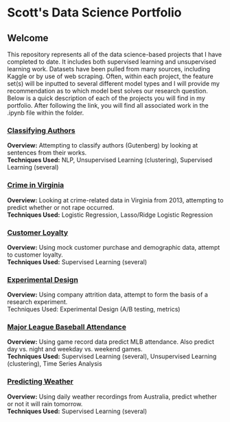 # Scott's Data Science Portfolio

## Welcome

This repository represents all of the data science-based projects that I have completed to date. It includes both supervised learning and unsupervised learning work. Datasets have been pulled from many sources, including Kaggle or by use of web scraping. Often, within each project, the feature set(s) will be inputted to several different model types and I will provide my recommendation as to which model best solves our research question. Below is a quick description of each of the projects you will find in my portfolio. After following the link, you will find all associated work in the .ipynb file within the folder.

### [Classifying Authors](https://github.com/str007/Portfolio/tree/master/Classifying%20Authors)
**Overview:** Attempting to classify authors (Gutenberg) by looking at sentences from their works.   
**Techniques Used:** NLP, Unsupervised Learning (clustering), Supervised Learning (several)

### [Crime in Virginia](https://github.com/str007/Portfolio/tree/master/Crime%20in%20Virginia)
**Overview:** Looking at crime-related data in Virginia from 2013, attempting to predict whether or not rape occurred.   
**Techniques Used:** Logistic Regression, Lasso/Ridge Logistic Regression

### [Customer Loyalty](https://github.com/str007/Portfolio/tree/master/Customer%20Loyalty)
**Overview:** Using mock customer purchase and demographic data, attempt to customer loyalty.  
**Techniques Used:** Supervised Learning (several)

### [Experimental Design](https://github.com/str007/Portfolio/tree/master/Experimental%20Design)
**Overview:** Using company attrition data, attempt to form the basis of a research experiment.  
Techniques Used: Experimental Design (A/B testing, metrics)

### [Major League Baseball Attendance](https://github.com/str007/Portfolio/tree/master/Major%20League%20Baseball%20Attendance)
**Overview:** Using game record data predict MLB attendance. Also predict day vs. night and weekday vs. weekend games.  
**Techniques Used:** Supervised Learning (several), Unsupervised Learning (clustering), Time Series Analysis

### [Predicting Weather](https://github.com/str007/Portfolio/tree/master/Predicting%20Weather)
**Overview:** Using daily weather recordings from Australia, predict whether or not it will rain tomorrow.  
**Techniques Used:** Supervised Learning (several)

